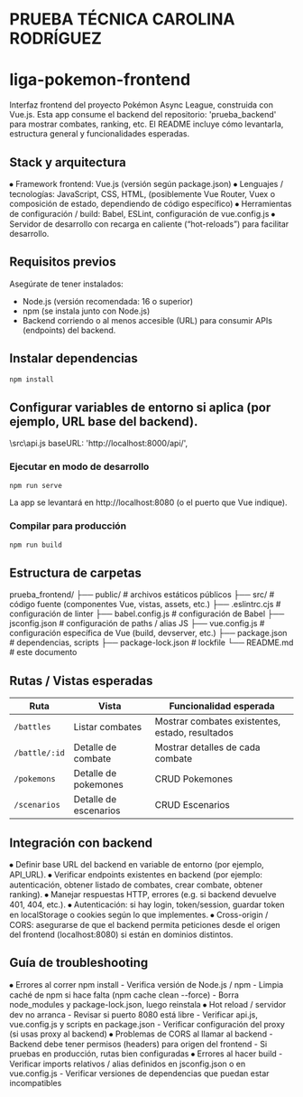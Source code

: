 # PRUEBA TÉCNICA CAROLINA RODRÍGUEZ
# liga-pokemon-frontend
Interfaz frontend del proyecto Pokémon Async League, construida con Vue.js. Esta app consume el backend del repositorio: 'prueba_backend' para mostrar combates, ranking, etc. El README incluye cómo levantarla, estructura general y funcionalidades esperadas.

## Stack y arquitectura
⦁	Framework frontend: Vue.js (versión según package.json) 
⦁	Lenguajes / tecnologías: JavaScript, CSS, HTML, (posiblemente Vue Router, Vuex o composición de estado, dependiendo de código específico) 
⦁	Herramientas de configuración / build: Babel, ESLint, configuración de vue.config.js 
⦁	Servidor de desarrollo con recarga en caliente (“hot-reloads”) para facilitar desarrollo. 

## Requisitos previos
Asegúrate de tener instalados:
- Node.js (versión recomendada: 16 o superior)
- npm (se instala junto con Node.js)
- Backend corriendo o al menos accesible (URL) para consumir APIs (endpoints) del backend.

## Instalar dependencias
```bash
npm install
```

## Configurar variables de entorno si aplica (por ejemplo, URL base del backend). 
\src\api.js
baseURL: 'http://localhost:8000/api/',

### Ejecutar en modo de desarrollo
```bash
npm run serve
```
La app se levantará en http://localhost:8080 (o el puerto que Vue indique).

### Compilar para producción
```bash
npm run build
```

## Estructura de carpetas
prueba_frontend/
├── public/                # archivos estáticos públicos
├── src/                   # código fuente (componentes Vue, vistas, assets, etc.)
├── .eslintrc.cjs          # configuración de linter
├── babel.config.js        # configuración de Babel
├── jsconfig.json          # configuración de paths / alias JS
├── vue.config.js          # configuración específica de Vue (build, devserver, etc.)
├── package.json           # dependencias, scripts
├── package-lock.json      # lockfile
└── README.md              # este documento

## Rutas / Vistas esperadas
| Ruta                   | Vista                | Funcionalidad esperada                                                               |
| ---------------------- | -------------------- | ------------------------------------------------------------------------------------ |
| `/battles`             | Listar combates      | Mostrar combates existentes, estado, resultados                                      |
| `/battle/:id`          | Detalle de combate   | Mostrar detalles de cada combate                                                     |
| `/pokemons`            | Detalle de pokemones | CRUD Pokemones                                                                       |
| `/scenarios`           | Detalle de escenarios| CRUD Escenarios                                                                      |

## Integración con backend
⦁	Definir base URL del backend en variable de entorno (por ejemplo, API_URL).
⦁	Verificar endpoints existentes en backend (por ejemplo: autenticación, obtener listado de combates, crear combate, obtener ranking).
⦁	Manejar respuestas HTTP, errores (e.g. si backend devuelve 401, 404, etc.).
⦁	Autenticación: si hay login, token/session, guardar token en localStorage o cookies según lo que implementes.
⦁	Cross-origin / CORS: asegurarse de que el backend permita peticiones desde el origen del frontend (localhost:8080) si están en dominios distintos.

## Guía de troubleshooting

⦁ Errores al correr npm install
	-   Verifica versión de Node.js / npm
	-   Limpia caché de npm si hace falta (npm cache clean --force)
	-   Borra node_modules y package-lock.json, luego reinstala
⦁ Hot reload / servidor dev no arranca
	-   Revisar si puerto 8080 está libre
	-   Verificar api.js, vue.config.js y scripts en package.json
	-   Verificar configuración del proxy (si usas proxy al backend)
⦁ Problemas de CORS al llamar al backend
	-   Backend debe tener permisos (headers) para origen del frontend
	-   Si pruebas en producción, rutas bien configuradas
⦁ Errores al hacer build
	-   Verificar imports relativos / alias definidos en jsconfig.json o en vue.config.js
	-   Verificar versiones de dependencias que puedan estar incompatibles
    